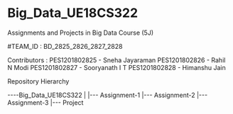 # Big_Data_UE18CS322

Assignments and Projects in Big Data Course (5J)

#TEAM_ID : BD_2825_2826_2827_2828

Contributors : PES1201802825 - Sneha Jayaraman 
               PES1201802826 - Rahil N Modi
               PES1201802827 - Sooryanath I T
               PES1201802828 - Himanshu Jain
               
Repository Hierarchy

----Big_Data_UE18CS322
    |
    |--- Assignment-1
    |--- Assignment-2
    |--- Assignment-3
    |--- Project
    
    
